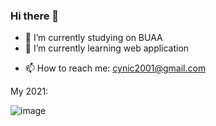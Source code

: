 ### Hi there 👋

<!--
**cynic-1/cynic-1** is a ✨ _special_ ✨ repository because its `README.md` (this file) appears on your GitHub profile.

Here are some ideas to get you started: -->

- 🔭 I’m currently studying on BUAA
- 🌱 I’m currently learning web application
<!-- - 👯 I’m looking to collaborate on ...
- 🤔 I’m looking for help with ...
- 💬 Ask me about ... -->
- 📫 How to reach me: cynic2001@gmail.com
<!-- - 😄 Pronouns: ...
- ⚡ Fun fact: ...
-->

My 2021:

![image](https://user-images.githubusercontent.com/68074066/147384714-141a37be-d3b5-411c-88c9-08657e7812c0.png)

